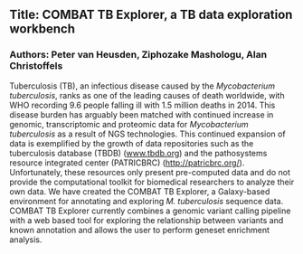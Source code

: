 ## Title: COMBAT TB Explorer, a TB data exploration workbench
### Authors: Peter van Heusden, Ziphozake Mashologu, Alan Christoffels

Tuberculosis (TB), an infectious disease caused by the _Mycobacterium tuberculosis_, ranks as one of the leading causes of death worldwide, with WHO recording 9.6 people falling ill with 1.5 million deaths in 2014. This disease burden has arguably been matched with continued increase in genomic, transcriptomic and proteomic data for _Mycobacterium tuberculosis_ as a result of NGS technologies. This continued expansion of data is exemplified by the growth of data repositories such as the tuberculosis database (TBDB) (www.tbdb.org) and the pathosystems resource integrated center (PATRICBRC) (http://patricbrc.org/). Unfortunately, these resources only present pre-computed data and do not provide the computational toolkit for biomedical researchers to analyze their own data. We have created the COMBAT TB Explorer, a Galaxy-based environment for annotating and exploring _M. tuberculosis_ sequence data. COMBAT TB Explorer currently combines a genomic variant calling pipeline with a web based tool for exploring the relationship between variants and known annotation and allows the user to perform geneset enrichment analysis.